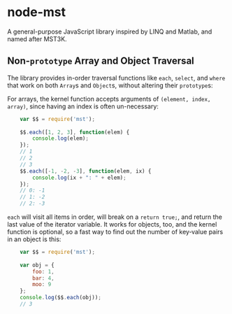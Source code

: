 node-mst
========

A general-purpose JavaScript library inspired by LINQ and Matlab, and named after MST3K.

Non-`prototype` Array and Object Traversal
------------------------------------------

The library provides in-order traversal functions like `each`, `select`, and `where` that work on both `Array`s and `Object`s, without altering their `prototype`s:

For arrays, the kernel function accepts arguments of `(element, index, array)`, since having an index is often un-necessary:

```javascript
	var $$ = require('mst');
	
	$$.each([1, 2, 3], function(elem) {
		console.log(elem);
	});
	// 1
	// 2
	// 3
	$$.each([-1, -2, -3], function(elem, ix) {
		console.log(ix + ": " + elem);
	});
	// 0: -1
	// 1: -2
	// 2: -3
```

`each` will visit all items in order, will break on a `return true;`, and return the last value of the iterator variable. It works for objects, too, and the kernel function is optional, so a fast way to find out the number of key&dash;value pairs in an object is this:

```javascript
	var $$ = require('mst');
	
	var obj = {
		foo: 1,
		bar: 4,
		moo: 9
	};
	console.log($$.each(obj));
	// 3
```
